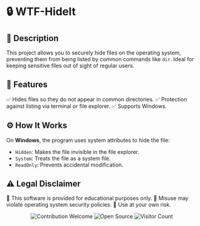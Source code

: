 # 🔒 WTF-HideIt

## 📌 Description
This project allows you to securely hide files on the operating system, preventing them from being listed by common commands like `dir`. Ideal for keeping sensitive files out of sight of regular users.

## 🚀 Features
✅ Hides files so they do not appear in common directories.
✅ Protection against listing via terminal or file explorer.
✅ Supports Windows.


## ⚙️ How It Works
On **Windows**, the program uses system attributes to hide the file:
- `Hidden`: Makes the file invisible in the file explorer.
- `System`: Treats the file as a system file.
- `ReadOnly`: Prevents accidental modification.

## ⚠️ Legal Disclaimer
🔹 This software is provided for educational purposes only.
🔹 Misuse may violate operating system security policies.
🔹 Use at your own risk.

<p align="center">
  <img src="https://img.shields.io/badge/contributions-welcome-brightgreen.svg?style=flat" alt="Contribution Welcome">
  <img src="https://badges.frapsoft.com/os/v3/open-source.svg?v=103" alt="Open Source">
  <img src="https://visitor-badge.laobi.icu/badge?page_id=nebulotico.WTFHideIt" alt="Visitor Count">
</p>
